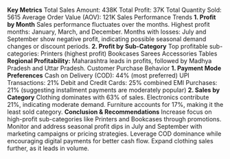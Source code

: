 **Key Metrics**
  Total Sales Amount: 438K
  Total Profit: 37K
  Total Quantity Sold: 5615
  Average Order Value (AOV): 121K
  Sales Performance Trends
**1. Profit by Month**
  Sales performance fluctuates over the months.
  Highest profit months: January, March, and December.
  Months with losses: July and September show negative profit, indicating possible seasonal demand changes or discount         periods.
**2. Profit by Sub-Category**
  Top profitable sub-categories:
  Printers (highest profit)
  Bookcases
  Sarees
  Accessories
  Tables
**Regional Profitability:**
  Maharashtra leads in profits, followed by Madhya Pradesh and Uttar Pradesh.
  Customer Purchase Behavior
**1. Payment Mode Preferences**
  Cash on Delivery (COD): 44% (most preferred)
  UPI Transactions: 21%
  Debit and Credit Cards: 25% combined
  EMI Purchases: 21% (suggesting installment payments are moderately popular)
**2. Sales by Category**
  Clothing dominates with 63% of sales.
  Electronics contribute 21%, indicating moderate demand.
  Furniture accounts for 17%, making it the least sold category.
**Conclusion & Recommendations**
  Increase focus on high-profit sub-categories like Printers and Bookcases through promotions.
  Monitor and address seasonal profit dips in July and September with marketing campaigns or pricing strategies.
  Leverage COD dominance while encouraging digital payments for better cash flow.
  Expand clothing sales further, as it leads in volume.

